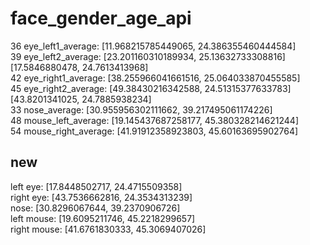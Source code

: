# face_gender_age_api

 36 eye_left1_average:    [11.968215785449065, 24.386355460444584]<br>
 39 eye_left2_average:    [23.201160310189934, 25.13632733308816]<br>
 [17.5846880478, 24.7613413968]<br>
 42 eye_right1_average:   [38.255966041661516, 25.064033870455585]<br>
 45 eye_right2_average:   [49.38430216342588, 24.51315377633783]<br>
 [43.8201341025, 24.7885938234]<br>
 33 nose_average:         [30.955956302111662, 39.217495061174226]<br>
 48 mouse_left_average:   [19.145437687258177, 45.380328214621244]<br>
 54 mouse_right_average:  [41.91912358923803, 45.60163695902764]<br>


## new

 left eye: [17.8448502717, 24.4715509358]<br>
 right eye: [43.7536662816, 24.3534313239]<br>
 nose: [30.8296067644, 39.2370906726]<br>
 left mouse: [19.6095211746, 45.2218299657]<br>
 right mouse: [41.6761830333, 45.3069407026]<br>

